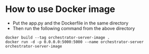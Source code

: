 # How to use Docker image

- Put the app.py and the Dockerfile in the same directory
- Then run the following command from the above directory
```
docker build --tag orchestrator-server-image .
docker run -d -p 0.0.0.0:5000:5000 --name orchestrator-server orchestrator-server-image
```
